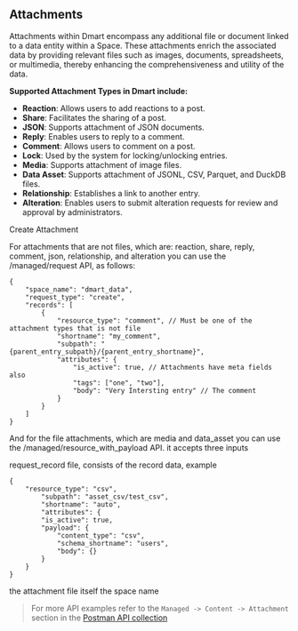 ## Attachments

Attachments within Dmart encompass any additional file or document linked to a data entity within a Space. These attachments enrich the associated data by providing relevant files such as images, documents, spreadsheets, or multimedia, thereby enhancing the comprehensiveness and utility of the data.

**Supported Attachment Types in Dmart include:**

- **Reaction**: Allows users to add reactions to a post.
- **Share**: Facilitates the sharing of a post.
- **JSON**: Supports attachment of JSON documents.
- **Reply**: Enables users to reply to a comment.
- **Comment**: Allows users to comment on a post.
- **Lock**: Used by the system for locking/unlocking entries.
- **Media**: Supports attachment of image files.
- **Data Asset**: Supports attachment of JSONL, CSV, Parquet, and DuckDB files.
- **Relationship**: Establishes a link to another entry.
- **Alteration**: Enables users to submit alteration requests for review and approval by administrators.

Create Attachment

For attachments that are not files, which are: reaction, share, reply, comment, json, relationship, and alteration you can use the /managed/request API, as follows:

```
{
    "space_name": "dmart_data",
    "request_type": "create",
    "records": [
        {
            "resource_type": "comment", // Must be one of the attachment types that is not file
            "shortname": "my_comment",
            "subpath": "{parent_entry_subpath}/{parent_entry_shortname}",
            "attributes": {
                "is_active": true, // Attachments have meta fields also
                "tags": ["one", "two"],
                "body": "Very Intersting entry" // The comment
            }
        }
    ]
}
```

And for the file attachments, which are media and data_asset you can use the /managed/resource_with_payload API. it accepts three inputs

request_record file, consists of the record data, example

```
{
    "resource_type": "csv",
        "subpath": "asset_csv/test_csv",
        "shortname": "auto",
        "attributes": {
        "is_active": true,
        "payload": {
            "content_type": "csv",
            "schema_shortname": "users",
            "body": {}
        }
    }
}
```

the attachment file itself
the space name

> For more API examples refer to the `Managed -> Content -> Attachment` section in the [Postman API collection](https://www.postman.com/galactic-desert-723527/workspace/dmart/collection/5491055-c2a1ccd1-6554-4890-b6c8-59b522983e2f)
